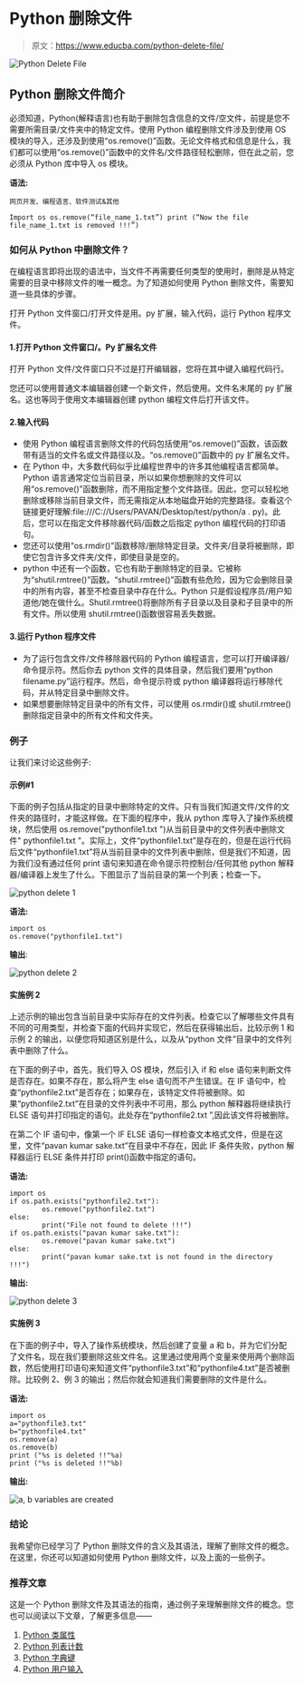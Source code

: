 # Python 删除文件

> 原文：<https://www.educba.com/python-delete-file/>

![Python Delete File](img/68cfead9cadfeb35e304a7d80f0a0d86.png)



## Python 删除文件简介

必须知道，Python(解释语言)也有助于删除包含信息的文件/空文件，前提是您不需要所需目录/文件夹中的特定文件。使用 Python 编程删除文件涉及到使用 OS 模块的导入，还涉及到使用“os.remove()”函数。无论文件格式和信息是什么，我们都可以使用“os.remove()”函数中的文件名/文件路径轻松删除，但在此之前，您必须从 Python 库中导入 os 模块。

**语法:**

<small>网页开发、编程语言、软件测试&其他</small>

`Import os
os.remove(“file_name_1.txt”)
print (“Now the file file_name_1.txt is removed !!!”)`

### 如何从 Python 中删除文件？

在编程语言即将出现的语法中，当文件不再需要任何类型的使用时，删除是从特定需要的目录中移除文件的唯一概念。为了知道如何使用 Python 删除文件，需要知道一些具体的步骤。

打开 Python 文件窗口/打开文件是用。py 扩展，输入代码，运行 Python 程序文件。

#### 1.打开 Python 文件窗口/。Py 扩展名文件

打开 Python 文件/文件窗口只不过是打开编辑器，您将在其中键入编程代码行。

您还可以使用普通文本编辑器创建一个新文件，然后使用。文件名末尾的 py 扩展名。这也等同于使用文本编辑器创建 python 编程文件后打开该文件。

#### 2.输入代码

*   使用 Python 编程语言删除文件的代码包括使用“os.remove()”函数，该函数带有适当的文件名或文件路径以及。“os.remove()”函数中的 py 扩展名文件。
*   在 Python 中，大多数代码似乎比编程世界中的许多其他编程语言都简单。Python 语言通常定位当前目录，所以如果你想删除的文件可以用“os.remove()”函数删除，而不用指定整个文件路径。因此，您可以轻松地删除或移除当前目录文件，而无需指定从本地磁盘开始的完整路径。查看这个链接更好理解:file:///C://Users/PAVAN/Desktop/test/python/a . py)。此后，您可以在指定文件移除器代码/函数之后指定 python 编程代码的打印语句。
*   您还可以使用“os.rmdir()”函数移除/删除特定目录。文件夹/目录将被删除，即使它包含许多文件夹/文件，即使目录是空的。
*   python 中还有一个函数，它也有助于删除特定的目录。它被称为“shutil.rmtree()”函数。“shutil.rmtree()”函数有些危险，因为它会删除目录中的所有内容，甚至不检查目录中存在什么。Python 只是假设程序员/用户知道他/她在做什么。Shutil.rmtree()将删除所有子目录以及目录和子目录中的所有文件。所以使用 shutil.rmtree()函数很容易丢失数据。

#### 3.运行 Python 程序文件

*   为了运行包含文件/文件移除器代码的 Python 编程语言，您可以打开编译器/命令提示符。然后你去 python 文件的具体目录，然后我们要用“python filename.py”运行程序。然后，命令提示符或 python 编译器将运行移除代码，并从特定目录中删除文件。
*   如果想要删除特定目录中的所有文件，可以使用 os.rmdir()或 shutil.rmtree()删除指定目录中的所有文件和文件夹。

### 例子

让我们来讨论这些例子:

#### 示例#1

下面的例子包括从指定的目录中删除特定的文件。只有当我们知道文件/文件的文件夹的路径时，才能这样做。在下面的程序中，我从 python 库导入了操作系统模块，然后使用 os.remove("pythonfile1.txt ")从当前目录中的文件列表中删除文件" pythonfile1.txt "。实际上，文件“pythonfile1.txt”是存在的，但是在运行代码后文件“pythonfile1.txt”将从当前目录中的文件列表中删除，但是我们不知道，因为我们没有通过任何 print 语句来知道在命令提示符控制台/任何其他 python 解释器/编译器上发生了什么。下图显示了当前目录的第一个列表；检查一下。

![python delete 1](img/97568ae8a4097001c43c4c75885294a0.png)



**语法:**

```
import os
os.remove("pythonfile1.txt") 
```

**输出**:

![python delete 2](img/065b1b98fc51f30a826dd7d486655db4.png)



#### 实施例 2

上述示例的输出包含当前目录中实际存在的文件列表。检查它以了解哪些文件具有不同的可用类型，并检查下面的代码并实现它，然后在获得输出后，比较示例 1 和示例 2 的输出，以便您将知道区别是什么，以及从“python 文件”目录中的文件列表中删除了什么。

在下面的例子中，首先，我们导入 OS 模块，然后引入 if 和 else 语句来判断文件是否存在。如果不存在，那么将产生 else 语句而不产生错误。在 IF 语句中，检查“pythonfile2.txt”是否存在；如果存在，该特定文件将被删除。如果“pythonfile2.txt”在目录的文件列表中不可用，那么 python 解释器将继续执行 ELSE 语句并打印指定的语句。此处存在“pythonfile2.txt ”,因此该文件将被删除。

在第二个 IF 语句中，像第一个 IF ELSE 语句一样检查文本格式文件，但是在这里，文件“pavan kumar sake.txt”在目录中不存在，因此 IF 条件失败，python 解释器运行 ELSE 条件并打印 print()函数中指定的语句。

**语法:**

```
import os
if os.path.exists("pythonfile2.txt"):
        os.remove("pythonfile2.txt")
else:
        print("File not found to delete !!!")
if os.path.exists("pavan kumar sake.txt"):
        os.remove("pavan kumar sake.txt")
else:
        print("pavan kumar sake.txt is not found in the directory !!!") 
```

**输出:**

![python delete 3](img/a7e2c27422b24beec4664974588e8dde.png)



#### 实施例 3

在下面的例子中，导入了操作系统模块，然后创建了变量 a 和 b，并为它们分配了文件名，现在我们要删除这些文件名。这里通过使用两个变量来使用两个删除函数，然后使用打印语句来知道文件“pythonfile3.txt”和“pythonfile4.txt”是否被删除。比较例 2、例 3 的输出；然后你就会知道我们需要删除的文件是什么。

**语法:**

```
import os
a="pythonfile3.txt"
b="pythonfile4.txt"
os.remove(a)
os.remove(b)
print ("%s is deleted !!"%a)
print ("%s is deleted !!"%b) 
```

**输出:**

![a, b variables are created](img/ff3676360c25abe1f6a9f123b366fb21.png)



### 结论

我希望你已经学习了 Python 删除文件的含义及其语法，理解了删除文件的概念。在这里，你还可以知道如何使用 Python 删除文件，以及上面的一些例子。

### 推荐文章

这是一个 Python 删除文件及其语法的指南，通过例子来理解删除文件的概念。您也可以阅读以下文章，了解更多信息——

1.  [Python 类属性](https://www.educba.com/python-class-attributes/)
2.  [Python 列表计数](https://www.educba.com/python-list-count/)
3.  [Python 字典键](https://www.educba.com/python-dictionary-keys/)
4.  [Python 用户输入](https://www.educba.com/python-user-input/)
